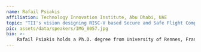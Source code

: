 ```yaml
---
name: Rafail Psiakis
affiliation: Technology Innovation Institute, Abu Dhabi, UAE
topic: "TII's vision designing RISC-V based Secure and Safe Flight Computers"
pic: assets/data/speakers/IMG_8057.jpg
bio: >-
    Rafail Psiakis holds a Ph.D. degree from University of Rennes, France, obtained in 2018, while working with CAIRN laboratory in Inria Rennes. He holds a M.S. & Bachelor joint diploma from the Department of Electrical and Computer Engineering at University of Patras, Greece, obtained in 2015.Currently he is a Lead Silicon Security Researcher at Secure Systems Reasearch Center of Technology Innovation Institute, Abu Dhabi, UAE. His research interests include embedded systems, security, confidential computing, computer architecture, RISC-V, fault tolerance.
---
```


